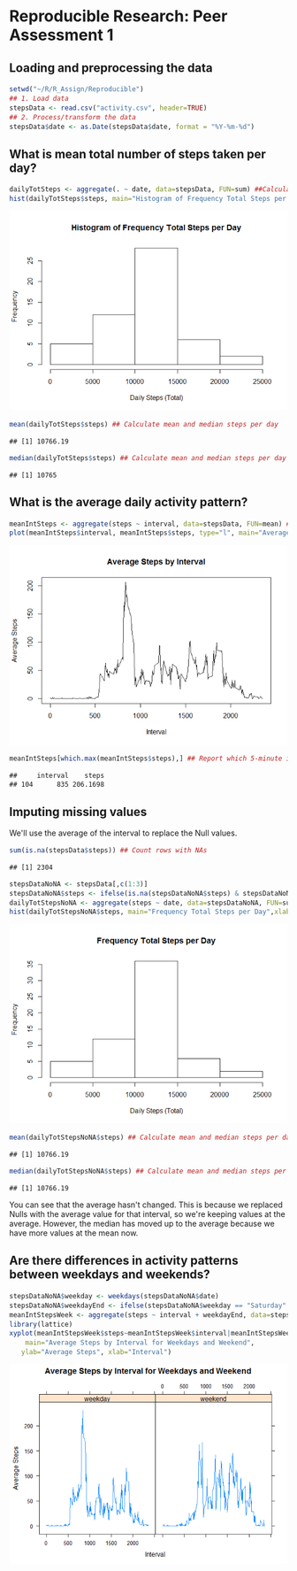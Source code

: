 # Reproducible Research: Peer Assessment 1


## Loading and preprocessing the data

```r
setwd("~/R/R_Assign/Reproducible")
## 1. Load data
stepsData <- read.csv("activity.csv", header=TRUE)
## 2. Process/transform the data
stepsData$date <- as.Date(stepsData$date, format = "%Y-%m-%d")
```


## What is mean total number of steps taken per day?

```r
dailyTotSteps <- aggregate(. ~ date, data=stepsData, FUN=sum) ##Calculate total steps
hist(dailyTotSteps$steps, main="Histogram of Frequency Total Steps per Day", xlab="Daily Steps (Total)") ## Histogram total steps
```

![](PA1_template_files/figure-html/TotalSteps-1.png) 

```r
mean(dailyTotSteps$steps) ## Calculate mean and median steps per day
```

```
## [1] 10766.19
```

```r
median(dailyTotSteps$steps) ## Calculate mean and median steps per day
```

```
## [1] 10765
```


## What is the average daily activity pattern?

```r
meanIntSteps <- aggregate(steps ~ interval, data=stepsData, FUN=mean) ##              Calculate average steps by 5-minute interval (averaged across all days)
plot(meanIntSteps$interval, meanIntSteps$steps, type="l", main="Average Steps by Interval", xlab="Interval",ylab="Average Steps")             ## time series plot, 5-minute interval and average number of steps taken
```

![](PA1_template_files/figure-html/DailyActivity-1.png) 

```r
meanIntSteps[which.max(meanIntSteps$steps),] ## Report which 5-minute interval contains maximum number of steps
```

```
##     interval    steps
## 104      835 206.1698
```


## Imputing missing values
We'll use the average of the interval to replace the Null values.

```r
sum(is.na(stepsData$steps)) ## Count rows with NAs
```

```
## [1] 2304
```

```r
stepsDataNoNA <- stepsData[,c(1:3)]
stepsDataNoNA$steps <- ifelse(is.na(stepsDataNoNA$steps) & stepsDataNoNA$interval == meanIntSteps$interval, meanIntSteps$steps, stepsDataNoNA$steps) ## fill in missing values with the mean of that interval
dailyTotStepsNoNA <- aggregate(steps ~ date, data=stepsDataNoNA, FUN=sum) ##       Calculate total steps
hist(dailyTotStepsNoNA$steps, main="Frequency Total Steps per Day",xlab="Daily Steps (Total)") ## Histogram total steps
```

![](PA1_template_files/figure-html/missingValues-1.png) 

```r
mean(dailyTotStepsNoNA$steps) ## Calculate mean and median steps per day
```

```
## [1] 10766.19
```

```r
median(dailyTotStepsNoNA$steps) ## Calculate mean and median steps per day
```

```
## [1] 10766.19
```
You can see that the average hasn't changed.  This is because we replaced Nulls with the average value for that interval, so we're keeping values at the average.
However, the median has moved up to the average because we have more values at the mean now.

## Are there differences in activity patterns between weekdays and weekends?

```r
stepsDataNoNA$weekday <- weekdays(stepsDataNoNA$date)
stepsDataNoNA$weekdayEnd <- ifelse(stepsDataNoNA$weekday == "Saturday"|stepsDataNoNA$weekday == "Sunday", "weekend", "weekday") ## Create factor variable - weekday and weekend
meanIntStepsWeek <- aggregate(steps ~ interval + weekdayEnd, data=stepsDataNoNA, FUN=mean)
library(lattice)
xyplot(meanIntStepsWeek$steps~meanIntStepsWeek$interval|meanIntStepsWeek$weekdayEnd, type = "l", 
  	main="Average Steps by Interval for Weekdays and Weekend", 
   ylab="Average Steps", xlab="Interval")
```

![](PA1_template_files/figure-html/unnamed-chunk-1-1.png) 
